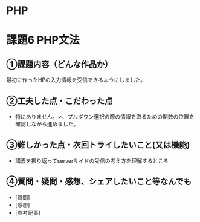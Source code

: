 # PHP
# 課題6 PHP文法

## ①課題内容（どんな作品か）
最初に作ったHPの入力情報を受信できるようにしました。

## ②工夫した点・こだわった点
- 特にありません。✓、プルダウン選択の際の情報を取るための関数の位置を
確認しながら進めました。

## ③難しかった点・次回トライしたいこと(又は機能)
- 講義を振り返ってserverサイドの受信の考え方を理解するところ

## ④質問・疑問・感想、シェアしたいこと等なんでも
- [質問] 
- [感想] 
- [参考記事] 
